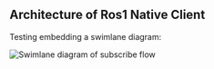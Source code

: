 ## Architecture of Ros1 Native Client
Testing embedding a swimlane diagram:

![Swimlane diagram of subscribe flow](https://static.swimlanes.io/4e7471be72d8a061c974e74905d86c16.png)
